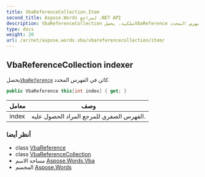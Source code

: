 ```yaml
---
title: VbaReferenceCollection.Item
second_title: Aspose.Words لمراجع .NET API
description: VbaReferenceCollection ملكية. يحصلVbaReference كائن في الفهرس المحدد.
type: docs
weight: 20
url: /ar/net/aspose.words.vba/vbareferencecollection/item/
---
```

## VbaReferenceCollection indexer

يحصل[`VbaReference`](../../vbareference/) كائن في الفهرس المحدد.

```csharp
public VbaReference this[int index] { get; }
```

| معامل | وصف |
| --- | --- |
| index | الفهرس الصفري للمرجع المراد الحصول عليه. |

### أنظر أيضا

* class [VbaReference](../../vbareference/)
* class [VbaReferenceCollection](../)
* مساحة الاسم [Aspose.Words.Vba](../../vbareferencecollection/)
* المجسم [Aspose.Words](../../../)


